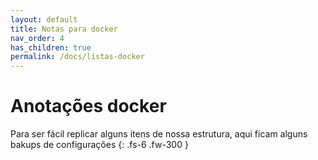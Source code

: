 ```yaml
---
layout: default
title: Notas para docker
nav_order: 4
has_children: true
permalink: /docs/listas-docker
---
```


# Anotações docker

Para ser fácil replicar alguns itens de nossa estrutura, aqui ficam alguns bakups de configurações
{: .fs-6 .fw-300 }
